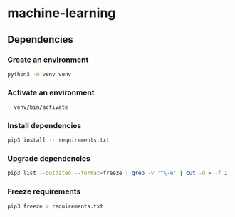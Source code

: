 # machine-learning

## Dependencies

### Create an environment

```bash
python3 -m venv venv
```

### Activate an environment

```bash
. venv/bin/activate
```

### Install dependencies
```bash
pip3 install -r requirements.txt
```
### Upgrade dependencies
```bash
pip3 list --outdated --format=freeze | grep -v '^\-e' | cut -d = -f 1 | xargs -n1 pip3 install -U 
```

### Freeze requirements

```bash
pip3 freeze > requirements.txt
```

